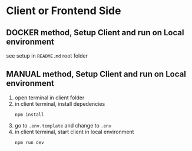 # Client or Frontend Side

## DOCKER method, Setup Client and run on Local environment
see setup in `README.md` root folder

## MANUAL method, Setup Client and run on Local environment

  1. open terminal in client folder
  2. in client terminal, install depedencies 
      ```
      npm install
      ``` 
  3. go to `.env.template` and change to `.env`
  4. in client terminal, start client in local environment
      ```
      npm run dev
      ```
